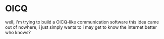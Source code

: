 # OICQ
well, i'm trying to build a OICQ-like communication software
this idea came out of nowhere, i just simply wants to
i may get to know the internet better
who knows?

